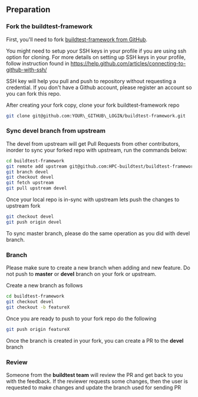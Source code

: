 ## Preparation

### Fork the buildtest-framework

First, you'll need to fork [buildtest-framework from GitHub](https://github.com/HPC-buildtest/buildtest-framework).

You might need to setup your SSH keys in your profile if you are using ssh option for cloning. For more details on 
setting up SSH keys in your profile, follow instruction found in https://help.github.com/articles/connecting-to-github-with-ssh/

SSH key will help you pull and push to repository without requesting a credential. If you don't have a Github account, please 
register an account so you can fork this repo.

After creating your fork copy, clone your fork buildtest-framework repo

```bash
git clone git@github.com:YOUR\_GITHUB\_LOGIN/buildtest-framework.git
```


### Sync devel branch from upstream

The devel from upstream will get Pull Requests from other contributors, inorder to sync your forked repo with upstream, run the commands below:

```bash
cd buildtest-framework
git remote add upstream git@github.com:HPC-buildtest/buildtest-framework.git
git branch devel
git checkout devel
git fetch upstream
git pull upstream devel
```

Once your local repo is in-sync with upstream lets push the changes to upstream fork 
```bash
git checkout devel
git push origin devel
```

To sync master branch, please do the same operation as you did with devel branch.


### Branch

Please make sure to create a new branch when adding and new feature. Do not push to **master** or **devel** branch on your fork or upstream. 

Create a new branch as follows

```bash
cd buildtest-framework
git checkout devel
git checkout -b featureX
```

Once you are ready to push to your fork repo do the following

```bash
git push origin featureX
```

Once the branch is created in your fork, you can create a PR to the **devel** branch

### Review

Someone from the **buildtest team** will review the PR and get back to you with the feedback. If the reviewer requests some changes, then the user is requested to make changes and update the branch used for sending PR



